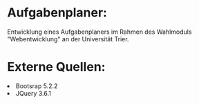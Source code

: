 # Aufgabenplaner:
Entwicklung eines Aufgabenplaners im Rahmen des Wahlmoduls "Webentwicklung"
an der Universität Trier.

# Externe Quellen:
<li>Bootsrap 5.2.2</li>
<li>JQuery 3.6.1</li>